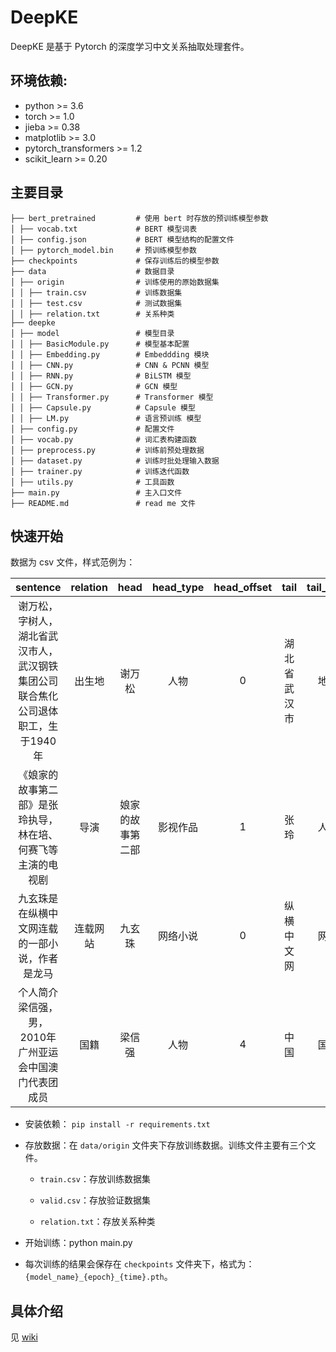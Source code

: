 # DeepKE

DeepKE 是基于 Pytorch 的深度学习中文关系抽取处理套件。

## 环境依赖:

- python >= 3.6
- torch >= 1.0
- jieba >= 0.38
- matplotlib >= 3.0
- pytorch_transformers >= 1.2
- scikit_learn >= 0.20



## 主要目录

```
├── bert_pretrained         # 使用 bert 时存放的预训练模型参数
│ ├── vocab.txt             # BERT 模型词表
│ ├── config.json           # BERT 模型结构的配置文件
│ ├── pytorch_model.bin     # 预训练模型参数
├── checkpoints             # 保存训练后的模型参数
├── data                    # 数据目录
│ ├── origin                # 训练使用的原始数据集
│ │ ├── train.csv           # 训练数据集
│ │ ├── test.csv            # 测试数据集
│ │ ├── relation.txt        # 关系种类
├── deepke
│ ├── model                 # 模型目录
│ │ ├── BasicModule.py      # 模型基本配置
│ │ ├── Embedding.py        # Embeddding 模块
│ │ ├── CNN.py              # CNN & PCNN 模型
│ │ ├── RNN.py              # BiLSTM 模型
│ │ ├── GCN.py              # GCN 模型
│ │ ├── Transformer.py      # Transformer 模型
│ │ ├── Capsule.py          # Capsule 模型
│ │ ├── LM.py               # 语言预训练 模型
│ ├── config.py             # 配置文件
│ ├── vocab.py              # 词汇表构建函数
│ ├── preprocess.py         # 训练前预处理数据
│ ├── dataset.py            # 训练时批处理输入数据
│ ├── trainer.py            # 训练迭代函数
│ ├── utils.py              # 工具函数
├── main.py                 # 主入口文件
├── README.md               # read me 文件
```

## 快速开始

数据为 csv 文件，样式范例为：


sentence|relation|head|head_type|head_offset|tail|tail_type|tail_offset
:---:|:---:|:---:|:---:|:---:|:---:|:---:|:---:
谢万松，字树人，湖北省武汉市人，武汉钢铁集团公司联合焦化公司退体职工，生于1940年|出生地|谢万松|人物|0|湖北省武汉市|地点|8
《娘家的故事第二部》是张玲执导，林在培、何赛飞等主演的电视剧|导演|娘家的故事第二部|影视作品|1|张玲|人物|11
九玄珠是在纵横中文网连载的一部小说，作者是龙马|连载网站|九玄珠|网络小说|0|纵横中文网|网站|5
个人简介梁信强，男，2010年广州亚运会中国澳门代表团成员|国籍|梁信强|人物|4|中国|国家|20

- 安装依赖： `pip install -r requirements.txt`

- 存放数据：在 `data/origin` 文件夹下存放训练数据。训练文件主要有三个文件。

  - `train.csv`：存放训练数据集

  - `valid.csv`：存放验证数据集

  - `relation.txt`：存放关系种类

- 开始训练：python main.py

- 每次训练的结果会保存在 `checkpoints` 文件夹下，格式为：`{model_name}_{epoch}_{time}.pth`。

## 具体介绍

见 [wiki](https://github.com/zjunlp/deepke/wiki)
